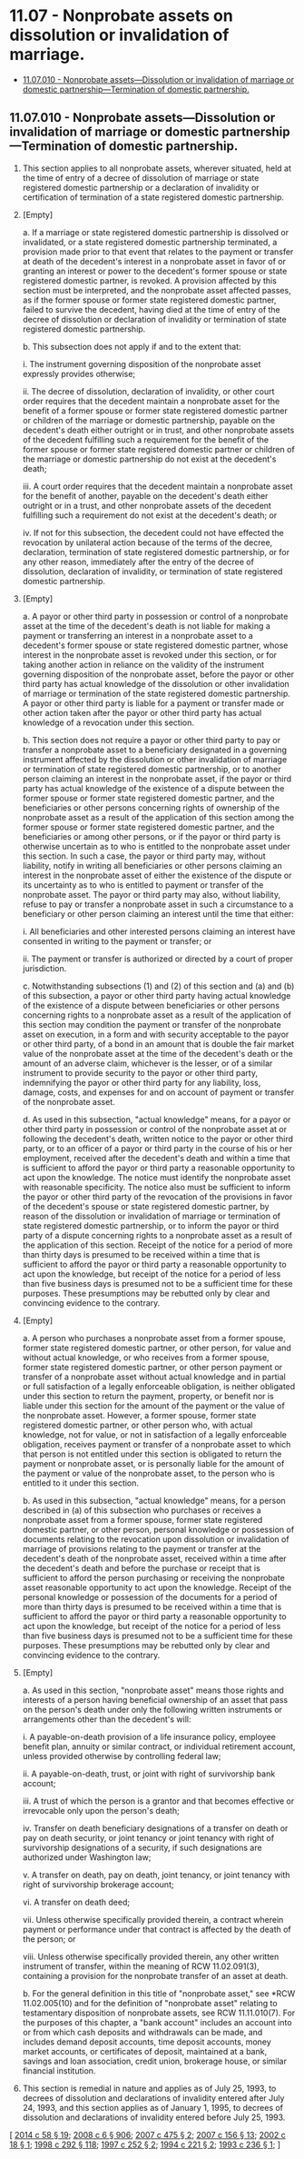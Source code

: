 # 11.07 - Nonprobate assets on dissolution or invalidation of marriage.
* [11.07.010 - Nonprobate assets—Dissolution or invalidation of marriage or domestic partnership—Termination of domestic partnership.](#1107010---nonprobate-assetsdissolution-or-invalidation-of-marriage-or-domestic-partnershiptermination-of-domestic-partnership)
## 11.07.010 - Nonprobate assets—Dissolution or invalidation of marriage or domestic partnership—Termination of domestic partnership.
1. This section applies to all nonprobate assets, wherever situated, held at the time of entry of a decree of dissolution of marriage or state registered domestic partnership or a declaration of invalidity or certification of termination of a state registered domestic partnership.

2. [Empty]

   a. If a marriage or state registered domestic partnership is dissolved or invalidated, or a state registered domestic partnership terminated, a provision made prior to that event that relates to the payment or transfer at death of the decedent's interest in a nonprobate asset in favor of or granting an interest or power to the decedent's former spouse or state registered domestic partner, is revoked. A provision affected by this section must be interpreted, and the nonprobate asset affected passes, as if the former spouse or former state registered domestic partner, failed to survive the decedent, having died at the time of entry of the decree of dissolution or declaration of invalidity or termination of state registered domestic partnership.

   b. This subsection does not apply if and to the extent that:

      i. The instrument governing disposition of the nonprobate asset expressly provides otherwise;

      ii. The decree of dissolution, declaration of invalidity, or other court order requires that the decedent maintain a nonprobate asset for the benefit of a former spouse or former state registered domestic partner or children of the marriage or domestic partnership, payable on the decedent's death either outright or in trust, and other nonprobate assets of the decedent fulfilling such a requirement for the benefit of the former spouse or former state registered domestic partner or children of the marriage or domestic partnership do not exist at the decedent's death;

      iii. A court order requires that the decedent maintain a nonprobate asset for the benefit of another, payable on the decedent's death either outright or in a trust, and other nonprobate assets of the decedent fulfilling such a requirement do not exist at the decedent's death; or

      iv. If not for this subsection, the decedent could not have effected the revocation by unilateral action because of the terms of the decree, declaration, termination of state registered domestic partnership, or for any other reason, immediately after the entry of the decree of dissolution, declaration of invalidity, or termination of state registered domestic partnership.

3. [Empty]

   a. A payor or other third party in possession or control of a nonprobate asset at the time of the decedent's death is not liable for making a payment or transferring an interest in a nonprobate asset to a decedent's former spouse or state registered domestic partner, whose interest in the nonprobate asset is revoked under this section, or for taking another action in reliance on the validity of the instrument governing disposition of the nonprobate asset, before the payor or other third party has actual knowledge of the dissolution or other invalidation of marriage or termination of the state registered domestic partnership. A payor or other third party is liable for a payment or transfer made or other action taken after the payor or other third party has actual knowledge of a revocation under this section.

   b. This section does not require a payor or other third party to pay or transfer a nonprobate asset to a beneficiary designated in a governing instrument affected by the dissolution or other invalidation of marriage or termination of state registered domestic partnership, or to another person claiming an interest in the nonprobate asset, if the payor or third party has actual knowledge of the existence of a dispute between the former spouse or former state registered domestic partner, and the beneficiaries or other persons concerning rights of ownership of the nonprobate asset as a result of the application of this section among the former spouse or former state registered domestic partner, and the beneficiaries or among other persons, or if the payor or third party is otherwise uncertain as to who is entitled to the nonprobate asset under this section. In such a case, the payor or third party may, without liability, notify in writing all beneficiaries or other persons claiming an interest in the nonprobate asset of either the existence of the dispute or its uncertainty as to who is entitled to payment or transfer of the nonprobate asset. The payor or third party may also, without liability, refuse to pay or transfer a nonprobate asset in such a circumstance to a beneficiary or other person claiming an interest until the time that either:

      i. All beneficiaries and other interested persons claiming an interest have consented in writing to the payment or transfer; or

      ii. The payment or transfer is authorized or directed by a court of proper jurisdiction.

   c. Notwithstanding subsections (1) and (2) of this section and (a) and (b) of this subsection, a payor or other third party having actual knowledge of the existence of a dispute between beneficiaries or other persons concerning rights to a nonprobate asset as a result of the application of this section may condition the payment or transfer of the nonprobate asset on execution, in a form and with security acceptable to the payor or other third party, of a bond in an amount that is double the fair market value of the nonprobate asset at the time of the decedent's death or the amount of an adverse claim, whichever is the lesser, or of a similar instrument to provide security to the payor or other third party, indemnifying the payor or other third party for any liability, loss, damage, costs, and expenses for and on account of payment or transfer of the nonprobate asset.

   d. As used in this subsection, "actual knowledge" means, for a payor or other third party in possession or control of the nonprobate asset at or following the decedent's death, written notice to the payor or other third party, or to an officer of a payor or third party in the course of his or her employment, received after the decedent's death and within a time that is sufficient to afford the payor or third party a reasonable opportunity to act upon the knowledge. The notice must identify the nonprobate asset with reasonable specificity. The notice also must be sufficient to inform the payor or other third party of the revocation of the provisions in favor of the decedent's spouse or state registered domestic partner, by reason of the dissolution or invalidation of marriage or termination of state registered domestic partnership, or to inform the payor or third party of a dispute concerning rights to a nonprobate asset as a result of the application of this section. Receipt of the notice for a period of more than thirty days is presumed to be received within a time that is sufficient to afford the payor or third party a reasonable opportunity to act upon the knowledge, but receipt of the notice for a period of less than five business days is presumed not to be a sufficient time for these purposes. These presumptions may be rebutted only by clear and convincing evidence to the contrary.

4. [Empty]

   a. A person who purchases a nonprobate asset from a former spouse, former state registered domestic partner, or other person, for value and without actual knowledge, or who receives from a former spouse, former state registered domestic partner, or other person payment or transfer of a nonprobate asset without actual knowledge and in partial or full satisfaction of a legally enforceable obligation, is neither obligated under this section to return the payment, property, or benefit nor is liable under this section for the amount of the payment or the value of the nonprobate asset. However, a former spouse, former state registered domestic partner, or other person who, with actual knowledge, not for value, or not in satisfaction of a legally enforceable obligation, receives payment or transfer of a nonprobate asset to which that person is not entitled under this section is obligated to return the payment or nonprobate asset, or is personally liable for the amount of the payment or value of the nonprobate asset, to the person who is entitled to it under this section.

   b. As used in this subsection, "actual knowledge" means, for a person described in (a) of this subsection who purchases or receives a nonprobate asset from a former spouse, former state registered domestic partner, or other person, personal knowledge or possession of documents relating to the revocation upon dissolution or invalidation of marriage of provisions relating to the payment or transfer at the decedent's death of the nonprobate asset, received within a time after the decedent's death and before the purchase or receipt that is sufficient to afford the person purchasing or receiving the nonprobate asset reasonable opportunity to act upon the knowledge. Receipt of the personal knowledge or possession of the documents for a period of more than thirty days is presumed to be received within a time that is sufficient to afford the payor or third party a reasonable opportunity to act upon the knowledge, but receipt of the notice for a period of less than five business days is presumed not to be a sufficient time for these purposes. These presumptions may be rebutted only by clear and convincing evidence to the contrary.

5. [Empty]

   a. As used in this section, "nonprobate asset" means those rights and interests of a person having beneficial ownership of an asset that pass on the person's death under only the following written instruments or arrangements other than the decedent's will:

      i. A payable-on-death provision of a life insurance policy, employee benefit plan, annuity or similar contract, or individual retirement account, unless provided otherwise by controlling federal law;

      ii. A payable-on-death, trust, or joint with right of survivorship bank account;

      iii. A trust of which the person is a grantor and that becomes effective or irrevocable only upon the person's death;

      iv. Transfer on death beneficiary designations of a transfer on death or pay on death security, or joint tenancy or joint tenancy with right of survivorship designations of a security, if such designations are authorized under Washington law;

      v. A transfer on death, pay on death, joint tenancy, or joint tenancy with right of survivorship brokerage account;

      vi. A transfer on death deed;

      vii. Unless otherwise specifically provided therein, a contract wherein payment or performance under that contract is affected by the death of the person; or

      viii. Unless otherwise specifically provided therein, any other written instrument of transfer, within the meaning of RCW 11.02.091(3), containing a provision for the nonprobate transfer of an asset at death.

   b. For the general definition in this title of "nonprobate asset," see *RCW 11.02.005(10) and for the definition of "nonprobate asset" relating to testamentary disposition of nonprobate assets, see RCW 11.11.010(7). For the purposes of this chapter, a "bank account" includes an account into or from which cash deposits and withdrawals can be made, and includes demand deposit accounts, time deposit accounts, money market accounts, or certificates of deposit, maintained at a bank, savings and loan association, credit union, brokerage house, or similar financial institution.

6. This section is remedial in nature and applies as of July 25, 1993, to decrees of dissolution and declarations of invalidity entered after July 24, 1993, and this section applies as of January 1, 1995, to decrees of dissolution and declarations of invalidity entered before July 25, 1993.

\[ [2014 c 58 § 19](https://lawfilesext.leg.wa.gov/biennium/2013-14/Pdf/Bills/Session%20Laws/House/1117-S.SL.pdf?cite=2014%20c%2058%20§%2019); [2008 c 6 § 906](https://lawfilesext.leg.wa.gov/biennium/2007-08/Pdf/Bills/Session%20Laws/House/3104-S2.SL.pdf?cite=2008%20c%206%20§%20906); [2007 c 475 § 2](https://lawfilesext.leg.wa.gov/biennium/2007-08/Pdf/Bills/Session%20Laws/House/2236.SL.pdf?cite=2007%20c%20475%20§%202); [2007 c 156 § 13](https://lawfilesext.leg.wa.gov/biennium/2007-08/Pdf/Bills/Session%20Laws/Senate/5336-S.SL.pdf?cite=2007%20c%20156%20§%2013); [2002 c 18 § 1](https://lawfilesext.leg.wa.gov/biennium/2001-02/Pdf/Bills/Session%20Laws/Senate/6242.SL.pdf?cite=2002%20c%2018%20§%201); [1998 c 292 § 118](https://lawfilesext.leg.wa.gov/biennium/1997-98/Pdf/Bills/Session%20Laws/Senate/6181-S.SL.pdf?cite=1998%20c%20292%20§%20118); [1997 c 252 § 2](https://lawfilesext.leg.wa.gov/biennium/1997-98/Pdf/Bills/Session%20Laws/Senate/5110-S.SL.pdf?cite=1997%20c%20252%20§%202); [1994 c 221 § 2](https://lawfilesext.leg.wa.gov/biennium/1993-94/Pdf/Bills/Session%20Laws/House/2270-S.SL.pdf?cite=1994%20c%20221%20§%202); [1993 c 236 § 1](https://lawfilesext.leg.wa.gov/biennium/1993-94/Pdf/Bills/Session%20Laws/House/1077-S.SL.pdf?cite=1993%20c%20236%20§%201); \]

